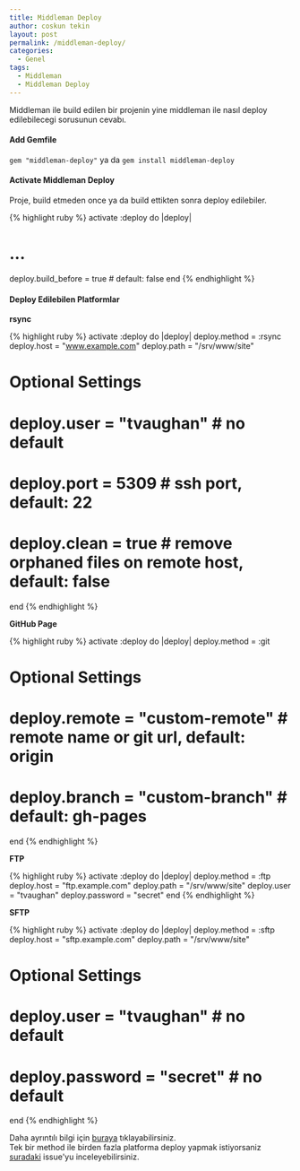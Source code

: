 ```yaml
---
title: Middleman Deploy
author: coskun tekin
layout: post
permalink: /middleman-deploy/
categories:
  - Genel
tags:
  - Middleman
  - Middleman Deploy
---
```

Middleman ile build edilen bir projenin yine middleman ile nasıl deploy edilebilecegi sorusunun cevabı.

<!--more-->

#### **Add Gemfile**

`gem "middleman-deploy"` ya da `gem install middleman-deploy`

#### **Activate Middleman Deploy**

Proje, build etmeden once ya da build ettikten sonra deploy edilebiler.

{% highlight ruby %}
activate :deploy do |deploy|
  # ...
  deploy.build_before = true # default: false
end
{% endhighlight %}

#### **Deploy Edilebilen Platformlar**

**rsync**

{% highlight ruby %}
activate :deploy do |deploy|
  deploy.method = :rsync
  deploy.host   = "www.example.com"
  deploy.path   = "/srv/www/site"
  # Optional Settings
  # deploy.user  = "tvaughan" # no default
  # deploy.port  = 5309 # ssh port, default: 22
  # deploy.clean = true # remove orphaned files on remote host, default: false
end
{% endhighlight %}

**GitHub Page**

{% highlight ruby %}
activate :deploy do |deploy|
  deploy.method = :git
  # Optional Settings
  # deploy.remote = "custom-remote" # remote name or git url, default: origin
  # deploy.branch = "custom-branch" # default: gh-pages
end
{% endhighlight %}

**FTP**

{% highlight ruby %}
activate :deploy do |deploy|
  deploy.method   = :ftp
  deploy.host     = "ftp.example.com"
  deploy.path     = "/srv/www/site"
  deploy.user     = "tvaughan"
  deploy.password = "secret"
end
{% endhighlight %}

**SFTP**

{% highlight ruby %}
activate :deploy do |deploy|
  deploy.method   = :sftp
  deploy.host     = "sftp.example.com"
  deploy.path     = "/srv/www/site"
  # Optional Settings
  # deploy.user     = "tvaughan" # no default
  # deploy.password = "secret" # no default
end
{% endhighlight %}

Daha ayrıntılı bilgi için [buraya][2] tıklayabilirsiniz.  
Tek bir method ile birden fazla platforma deploy yapmak istiyorsaniz [suradaki][3] issue'yu inceleyebilirsiniz.

 [1]: http://www.coskuntekin.com/middleman-config-rb
 [2]: https://github.com/tvaughan/middleman-deploy
 [3]: https://github.com/tvaughan/middleman-deploy/pull/44
